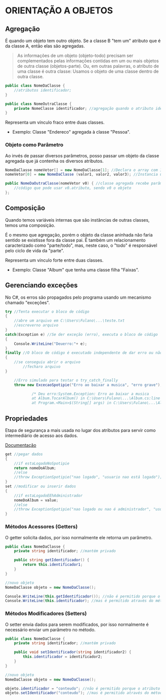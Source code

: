 # ORIENTAÇÃO A OBJETOS

## Agregação

É quando um objeto tem outro objeto. Se a classe B "tem um" atributo que é da classe A, então elas são agregadas.

> As informações de um objeto (objeto-todo) precisam ser complementados pelas informações contidas em um ou mais objetos de outra classe (objetos-parte). Ou, em outras palavras, o atributo de uma classe é outra classe: Usamos o objeto de uma classe dentro de outra classe.

```csharp
public class NomeDaClasse {
	//atributos identificador;
}

public class NomeOutraClasse {
	private NomeClasse identificador; //agregação quando o atributo identificador é do tipo NomeClasse
}
```

Representa um vínculo fraco entre duas classes.

- Exemplo: Classe "Endereco" agregada à classe "Pessoa".


### Objeto como Parâmetro

Ao invés de passar diversos parâmetros, posso passar um objeto da classe agregada que já contenha os diversos atributos.

```csharp
NomeDaClasse nomeVetor[] = new NomeDaClasse[1]; //Declara o array com 1 espaço
nomeVetor[0] = new NomeDaClasse (valor1, valor2, valor3); //Instancia um objeto no índice 0 do nomeVetor

public NomeDaOutraClasse(nomeVetor v0) { //classe agregada recebe parâmetro do tipo nomeVetor
    //código que pode usar v0.atributo, sendo v0 o objeto
};
```


## Composição

Quando temos variáveis internas que são instâncias de outras classes, temos uma composição.

É o mesmo que agregação, porém o objeto da classe aninhada não faria sentido se existisse fora da classe pai. É também um relacionamento caracterizado como "parte/todo", mas, neste caso, o "todo" é responsável pelo ciclo de vida da "parte".

Representa um vínculo forte entre duas classes.

- Exemplo: Classe "Album" que tenha uma classe filha "Faixas".


## Gerenciando exceções

No C#, os erros são propagados pelo programa usando um mecanismo chamado "exceções".

```csharp
try //Tenta executar o bloco de código
{
    //abre um arquivo em C:\Users\Fulano\...\teste.txt
    //escreverno arquivo
}
catch(Exception e) //Se der exceção (erro), executa o bloco de código
{
    Console.WriteLine("Deuerro:"+ e);
}
finally //O bloco de código é executado independente de dar erro ou não
{
    //se conseguiu abrir o arquivo
        //fecharo arquivo
}

    //Erro simulado para testar o try_catch_finally
    throw new ExcecaoSpotipie("Erro ao baixar a musica", "erro grave");

            /* Deu erro:System.Exception: Erro ao baixar a musica
            at Album.TocarAlbum() in C:\Users\Fulano\...\Album.cs:line 41
            at Program.<Main>$(String[] args) in C:\Users\Fulano\...\Album.cs:line 16 */
```


## Propriedades

Etapa de segurança a mais usada no lugar dos atributos para servir como intermediário de acesso aos dados.

[Documentação](https://docs.microsoft.com/pt-br/dotnet/csharp/programming-guide/classes-and-structs/using-properties)

```csharp
get //pegar dados
{
    //if estaLogadoNoSpotipie
    return nomeDoAlbum;
    //else
    //throw ExceptionSpotipie("nao logado", "usuario nao está logado");
}
set //modificar ou inserir dados
{
    //if estaLogadoEEhAdministrador
    nomeDoAlbum = value;
    //else
    //throw ExceptionSpotipie("nao logado ou nao é administrador", "usuario nao está logado ou nao é administrador");
}
```


###  Métodos Acessores (Getters) 

O getter solicita dados, por isso normalmente ele retorna um parâmetro.

```csharp
public class NomeDaClasse {
    private string identificador; //mantém privado

    public string getIdentificador() {
        return this.identificador1;
    }
}

//novo objeto
NomeDaClasse objeto = new NomeDaClasse();

Console.WriteLine(this.getIdentificador()); //não é permitido porque o atributo 'identificador' é privado
Console.WriteLine(this.identificador); //mas é permitido através do método get
```


###  Métodos Modificadores (Setters)

O setter envia dados para serem modificados, por isso normalmente é necessário enviar um parâmetro no método.

```csharp
public class NomeDaClasse {
    private string identificador; //mantém privado

    public void setIdentificador(string identificador2) {
        this.identificador = identificador2;
    }
}

//novo objeto
NomeDaClasse objeto = new NomeDaClasse();

objeto.identificador = "conteudo"; //não é permitido porque o atributo 'identificador' é privado
objeto.setIdentificador("conteudo"); //mas é permitido através do método set
```
